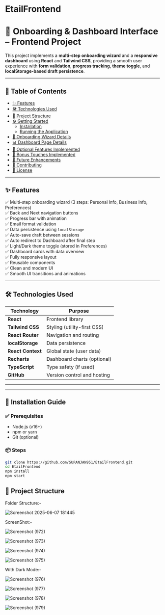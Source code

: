 # EtailFrontend
# 🚀 Onboarding & Dashboard Interface – Frontend Project

This project implements a **multi-step onboarding wizard** and a **responsive dashboard** using **React** and **Tailwind CSS**, providing a smooth user experience with **form validation**, **progress tracking**, **theme toggle**, and **localStorage-based draft persistence**.

---

## 📑 Table of Contents

- [✨ Features](#-features)
- [🛠️ Technologies Used](#-technologies-used)
- [📁 Project Structure](#-project-structure)
- [⚙️ Getting Started](#️-getting-started)
  - [Installation](#installation)
  - [Running the Application](#running-the-application)
- [🧩 Onboarding Wizard Details](#-onboarding-wizard-details)
- [📊 Dashboard Page Details](#-dashboard-page-details)
- [🧠 Optional Features Implemented](#-optional-features-implemented)
- [🌟 Bonus Touches Implemented](#-bonus-touches-implemented)
- [🔮 Future Enhancements](#-future-enhancements)
- [🤝 Contributing](#-contributing)
- [📄 License](#-license)

---

## ✨ Features

✅ Multi-step onboarding wizard (3 steps: Personal Info, Business Info, Preferences)  
✅ Back and Next navigation buttons  
✅ Progress bar with animation  
✅ Email format validation  
✅ Data persistence using `localStorage`  
✅ Auto-save draft between sessions  
✅ Auto redirect to Dashboard after final step  
✅ Light/Dark theme toggle (stored in Preferences)  
✅ Dashboard cards with data overview  
✅ Fully responsive layout  
✅ Reusable components  
✅ Clean and modern UI  
✅ Smooth UI transitions and animations

---

## 🛠️ Technologies Used

| Technology        | Purpose                            |
|-------------------|------------------------------------|
| **React**         | Frontend library                   |
| **Tailwind CSS**  | Styling (utility-first CSS)        |
| **React Router**  | Navigation and routing             |
| **localStorage**  | Data persistence                   |
| **React Context** | Global state (user data)           |
| **Recharts**      | Dashboard charts (optional)        |
| **TypeScript**    | Type safety (if used)              |
| **GitHub**        | Version control and hosting        |

---

---

## 🚀 Installation Guide

### ✅ Prerequisites

- Node.js (v16+)
- npm or yarn
- Git (optional)

### 📦 Steps

```bash
git clone https://github.com/SURANJAN951/EtailFrontend.git
cd EtailFrontend
npm install
npm start
```

## 📁 Project Structure



Folder Structure:-

![Screenshot 2025-06-07 181445](https://github.com/user-attachments/assets/193923f7-38c7-4906-a0af-ae995ca4f3e3)

ScreenShot:-

![Screenshot (972)](https://github.com/user-attachments/assets/1641dcef-0cef-468f-b3bc-bb02c61a6dfa)


![Screenshot (973)](https://github.com/user-attachments/assets/0bf5e23d-d329-4181-a87c-6ad808027112)


![Screenshot (974)](https://github.com/user-attachments/assets/6fb488a5-1481-4e70-8412-80ebabdc7172)


![Screenshot (975)](https://github.com/user-attachments/assets/e9f686af-f3bf-4c7c-85c4-d68f9c7b1e6a)

With Dark Mode:-

![Screenshot (976)](https://github.com/user-attachments/assets/0acf6460-4d69-41ab-8dc5-a36187237a87)


![Screenshot (977)](https://github.com/user-attachments/assets/6bd09d7c-ad09-4769-955a-a0b5fa382c47)


![Screenshot (978)](https://github.com/user-attachments/assets/57525cc6-47f4-4d5a-b93b-feaaf804cc71)


![Screenshot (979)](https://github.com/user-attachments/assets/c346baa2-15cb-43f0-a8ab-986b7efed6e8)


